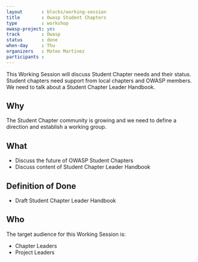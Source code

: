 ```yaml
---
layout       : blocks/working-session
title        : Owasp Student Chapters
type         : workshop
owasp-project: yes
track        : Owasp
status       : done
when-day     : Thu
organizers   : Mateo Martinez
participants :
---
```


This Working Session will discuss Student Chapter needs and their status. Student chapters need support from local chapters and OWASP members. We need to talk about a Student Chapter Leader Handbook.

## Why

The Student Chapter community is growing and we need to define a direction and establish a working group.

## What

- Discuss the future of OWASP Student Chapters
- Discuss content of Student Chapter Leader Handbook

## Definition of Done

- Draft Student Chapter Leader Handbook

## Who

The target audience for this Working Session is:

- Chapter Leaders 
- Project Leaders
